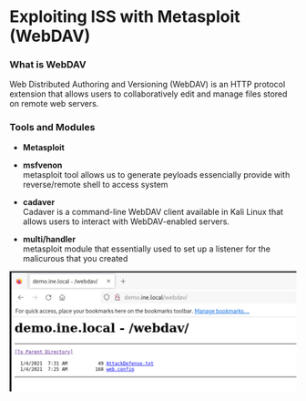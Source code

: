 # Exploiting ISS with Metasploit (WebDAV)

### What is WebDAV
Web Distributed Authoring and Versioning (WebDAV) is an HTTP protocol extension that allows users to collaboratively edit and manage files stored on remote web servers.


### Tools and Modules
- **Metasploit**
- **msfvenon** \
metasploit tool allows us to generate peyloads essencially provide with reverse/remote shell to access system

- **cadaver**\
Cadaver is a command-line WebDAV client available in Kali Linux that allows users to interact with WebDAV-enabled servers. 

- **multi/handler**\
metasploit module that essentially used to set up a listener for the malicurous that you created

![image](https://github.com/itr-a/eJTP-Learning/blob/main/Screenshots/ISS_WebDAV/target(1).png)
